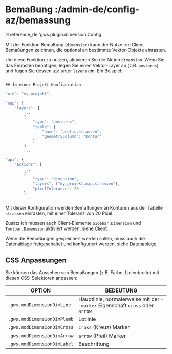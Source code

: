 # Bemaßung :/admin-de/config-az/bemassung

%reference_de 'gws.plugin.dimension.Config'

Mit der Funktion Bemaßung (``dimension``) kann der Nutzer im Client Bemaßungen zeichnen, die optional an bestimmte Vektor-Objekte einrasten.

Um diese Funktion zu nutzen, aktivieren Sie die Aktion ``dimension``. Wenn Sie das Einrasten benötigen, legen Sie einen Vektor-Layer an (z.B. ``postgres``) und fügen Sie dessen ``uid`` unter ``layers`` ein. Ein Beispiel:

```javascript

## in einer Projekt-Konfiguration

"uid": "my_projekt",

"map": {
    "layers": [
        ...
        {
            "type": "postgres",
            "table": {
                "name": "public.strassen",
                "geometryColumn": "kontur"
            }
        }
        ...

"api": {
    "actions": [
        ...
        {
            "type": "dimension",
            "layers", ["my_projekt.map.strassen"],
            "pixelTolerance": 20
        }
        ...
```

Mit dieser Konfiguration werden Bemaßungen an Konturen aus der Tabelle ``strassen`` einrasten, mit einer Toleranz von 20 Pixel.

Zusätzlich müssen auch Client-Elemente ``Sidebar.Dimension`` und ``Toolbar.Dimension`` aktiviert werden, siehe [Client](/admin-de/config-az/client).

Wenn die Bemaßungen gespeichert werden sollen, muss auch die Datenablage freigeschaltet und konfiguriert werden, siehe [Datenablage](/admin-de/config-az/datenablage).

## CSS Anpassungen

Sie können das Aussehen von Bemaßungen (z.B. Farbe, Linienbreite) mit diesen CSS-Selektoren anpassen:

| OPTION | BEDEUTUNG |
|--|--|
| ``.gws.modDimensionDimLine`` | Hauptlinie, normalerweise mit der ``--marker`` Eigenschaft ``cross`` oder ``arrow`` |
| ``.gws.modDimensionDimPlumb`` | Lotlinie |
| ``.gws.modDimensionDimCross`` | ``cross`` (Kreuz) Marker |
| ``.gws.modDimensionDimArrow`` | ``arrow`` (Pfeil) Marker |
| ``.gws.modDimensionDimLabel`` | Beschriftung |
